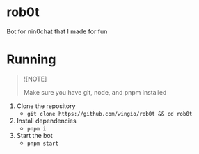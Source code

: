 # rob0t
Bot for nin0chat that I made for fun

# Running
> ![NOTE]
> 
> Make sure you have git, node, and pnpm installed

1. Clone the repository
    - `git clone https://github.com/wingio/rob0t && cd rob0t`
2. Install dependencies
    - `pnpm i`
3. Start the bot
    - `pnpm start`
